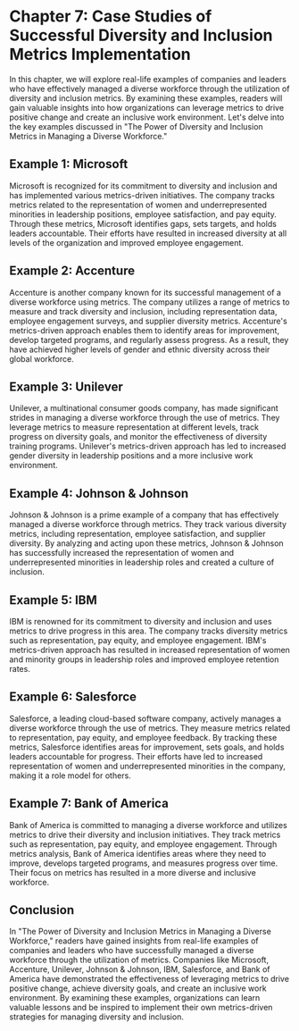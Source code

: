 Chapter 7: Case Studies of Successful Diversity and Inclusion Metrics Implementation
====================================================================================

In this chapter, we will explore real-life examples of companies and leaders who have effectively managed a diverse workforce through the utilization of diversity and inclusion metrics. By examining these examples, readers will gain valuable insights into how organizations can leverage metrics to drive positive change and create an inclusive work environment. Let's delve into the key examples discussed in "The Power of Diversity and Inclusion Metrics in Managing a Diverse Workforce."

Example 1: Microsoft
--------------------

Microsoft is recognized for its commitment to diversity and inclusion and has implemented various metrics-driven initiatives. The company tracks metrics related to the representation of women and underrepresented minorities in leadership positions, employee satisfaction, and pay equity. Through these metrics, Microsoft identifies gaps, sets targets, and holds leaders accountable. Their efforts have resulted in increased diversity at all levels of the organization and improved employee engagement.

Example 2: Accenture
--------------------

Accenture is another company known for its successful management of a diverse workforce using metrics. The company utilizes a range of metrics to measure and track diversity and inclusion, including representation data, employee engagement surveys, and supplier diversity metrics. Accenture's metrics-driven approach enables them to identify areas for improvement, develop targeted programs, and regularly assess progress. As a result, they have achieved higher levels of gender and ethnic diversity across their global workforce.

Example 3: Unilever
-------------------

Unilever, a multinational consumer goods company, has made significant strides in managing a diverse workforce through the use of metrics. They leverage metrics to measure representation at different levels, track progress on diversity goals, and monitor the effectiveness of diversity training programs. Unilever's metrics-driven approach has led to increased gender diversity in leadership positions and a more inclusive work environment.

Example 4: Johnson \& Johnson
-----------------------------

Johnson \& Johnson is a prime example of a company that has effectively managed a diverse workforce through metrics. They track various diversity metrics, including representation, employee satisfaction, and supplier diversity. By analyzing and acting upon these metrics, Johnson \& Johnson has successfully increased the representation of women and underrepresented minorities in leadership roles and created a culture of inclusion.

Example 5: IBM
--------------

IBM is renowned for its commitment to diversity and inclusion and uses metrics to drive progress in this area. The company tracks diversity metrics such as representation, pay equity, and employee engagement. IBM's metrics-driven approach has resulted in increased representation of women and minority groups in leadership roles and improved employee retention rates.

Example 6: Salesforce
---------------------

Salesforce, a leading cloud-based software company, actively manages a diverse workforce through the use of metrics. They measure metrics related to representation, pay equity, and employee feedback. By tracking these metrics, Salesforce identifies areas for improvement, sets goals, and holds leaders accountable for progress. Their efforts have led to increased representation of women and underrepresented minorities in the company, making it a role model for others.

Example 7: Bank of America
--------------------------

Bank of America is committed to managing a diverse workforce and utilizes metrics to drive their diversity and inclusion initiatives. They track metrics such as representation, pay equity, and employee engagement. Through metrics analysis, Bank of America identifies areas where they need to improve, develops targeted programs, and measures progress over time. Their focus on metrics has resulted in a more diverse and inclusive workforce.

Conclusion
----------

In "The Power of Diversity and Inclusion Metrics in Managing a Diverse Workforce," readers have gained insights from real-life examples of companies and leaders who have successfully managed a diverse workforce through the utilization of metrics. Companies like Microsoft, Accenture, Unilever, Johnson \& Johnson, IBM, Salesforce, and Bank of America have demonstrated the effectiveness of leveraging metrics to drive positive change, achieve diversity goals, and create an inclusive work environment. By examining these examples, organizations can learn valuable lessons and be inspired to implement their own metrics-driven strategies for managing diversity and inclusion.

